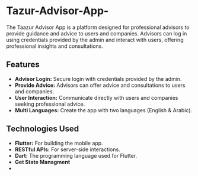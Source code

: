 # Tazur-Advisor-App-
The Taazur Advisor App is a platform designed for professional advisors to provide guidance and advice to users and companies. Advisors can log in using credentials provided by the admin and interact with users, offering professional insights and consultations.

## Features
- **Advisor Login:** Secure login with credentials provided by the admin.
- **Provide Advice:** Advisors can offer advice and consultations to users and companies.
- **User Interaction:** Communicate directly with users and companies seeking professional advice.
- **Multi Languages:** Create the app with two languages (English & Arabic).

## Technologies Used
- **Flutter:** For building the mobile app.
- **RESTful APIs:** For server-side interactions.
- **Dart:** The programming language used for Flutter.
- **Get State Managment**
- 

